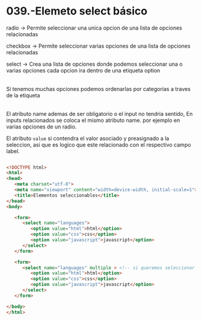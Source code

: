 039.-Elemeto select básico
===

radio -> Permite seleccionar una unica opcion de una lista de opciones relacionadas

checkbox -> Permite seleccionar varias opciones de una lista de opciones relacionadas

select -> Crea una lista de opciones donde podemos seleccionar una o varias opciones
cada opcion ira dentro de una etiqueta option <option></option>

Si tenemos muchas opciones podemos ordenarlas por categorias a traves de la etiqueta <optgroup>
con el atributo label para mostrar la categoria


El atributo name ademas de ser obligatorio o el input no tendria sentido, En inputs relacionados se coloca el mismo atributo name.
por ejemplo en varias opciones de un radio.

El atributo `value` si contendra el valor asociado y preasignado a la seleccion, asi que es logico que este relacionado con el respectivo campo label.


```html

<!DOCTYPE html>
<html>
<head>
   <meta charset="utf-8">
   <meta name="viewport" content="width=device-width, initial-scale=1">
   <title>Elementos seleccionables</title>
</head>
<body>

   <form>
      <select name="languages">
         <option value="html">html</option>
         <option value="css">css</option>
         <option value="javascript">javascript</option>
      </select>
   </form>

   <form>
      <select name="languages" multiple > <!-- si queremos seleccionar mas de una opcion usamos el atributo multiple-->
         <option value="html">html</option>
         <option value="css">css</option>
         <option value="javascript">javascript</option>
      </select>
   </form>

</body>
</html>
```